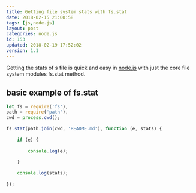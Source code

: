 ```yaml
---
title: Getting file system stats with fs.stat
date: 2018-02-15 21:00:58
tags: [js,node.js]
layout: post
categories: node.js
id: 153
updated: 2018-02-19 17:52:02
version: 1.1
---
```


Getting the stats of s file is quick and easy in [node.js](https://nodejs.org/en) with just the core file system modules fs.stat method.

<!-- more -->

## basic example of fs.stat

```js
let fs = require('fs'),
path = require('path'),
cwd = process.cwd();
 
fs.stat(path.join(cwd, 'README.md'), function (e, stats) {
 
    if (e) {
 
        console.log(e);
 
    }
 
    console.log(stats);
 
});
```
